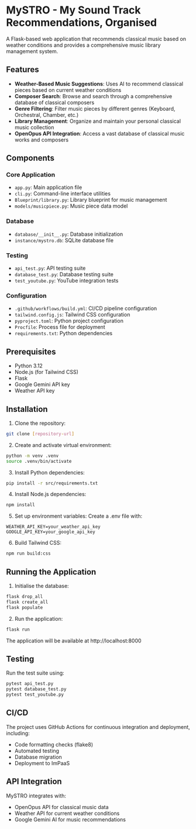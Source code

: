 # MySTRO - My Sound Track Recommendations, Organised

A Flask-based web application that recommends classical music based on weather conditions and provides a comprehensive music library management system.

## Features

- **Weather-Based Music Suggestions**: Uses AI to recommend classical pieces based on current weather conditions
- **Composer Search**: Browse and search through a comprehensive database of classical composers
- **Genre Filtering**: Filter music pieces by different genres (Keyboard, Orchestral, Chamber, etc.)
- **Library Management**: Organize and maintain your personal classical music collection
- **OpenOpus API Integration**: Access a vast database of classical music works and composers

## Components

### Core Application
- `app.py`: Main application file
- `cli.py`: Command-line interface utilities
- `Blueprint/library.py`: Library blueprint for music management
- `models/musicpiece.py`: Music piece data model

### Database
- `database/__init__.py`: Database initialization
- `instance/mystro.db`: SQLite database file

### Testing
- `api_test.py`: API testing suite
- `database_test.py`: Database testing suite
- `test_youtube.py`: YouTube integration tests

### Configuration
- `.github/workflows/build.yml`: CI/CD pipeline configuration
- `tailwind.config.js`: Tailwind CSS configuration
- `pyproject.toml`: Python project configuration
- `Procfile`: Process file for deployment
- `requirements.txt`: Python dependencies

## Prerequisites

- Python 3.12
- Node.js (for Tailwind CSS)
- Flask
- Google Gemini API key
- Weather API key

## Installation

1. Clone the repository:
```bash
git clone [repository-url]
```

2. Create and activate virtual environment:
```bash
python -m venv .venv
source .venv/bin/activate
```

3. Install Python dependencies:
```bash
pip install -r src/requirements.txt
```

4. Install Node.js dependencies:
```bash
npm install
```

5. Set up environment variables:
Create a .env file with:
```
WEATHER_API_KEY=your_weather_api_key
GOOGLE_API_KEY=your_google_api_key
```

6. Build Tailwind CSS:
```bash
npm run build:css
```

## Running the Application

1. Initialise the database:
```bash
flask drop_all
flask create_all
flask populate
```

2. Run the application:
```bash
flask run
```

The application will be available at http://localhost:8000

## Testing
Run the test suite using:
```bash
pytest api_test.py
pytest database_test.py
pytest test_youtube.py
```
## CI/CD
The project uses GitHub Actions for continuous integration and deployment, including:
- Code formatting checks (flake8)
- Automated testing
- Database migration
- Deployment to ImPaaS

## API Integration
MySTRO integrates with:
- OpenOpus API for classical music data
- Weather API for current weather conditions
- Google Gemini AI for music recommendations